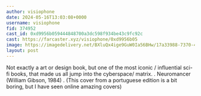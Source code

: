 ```yaml
---
author: visiophone
date: 2024-05-16T13:03:08+0000
username: visiophone
fid: 374952
cast_id: 0xd9956b059444848700a3dc598f934be43c9fc92c
cast: https://farcaster.xyz/visiophone/0xd9956b05
image: https://imagedelivery.net/BXluQx4ige9GuW0Ia56BHw/17a33988-7370-46fd-52bc-cfc6e6981d00/original
layout: post
---
```


Not exactly a art or design book, but one of the most iconic / influential sci-fi books, that made us all jump into the cyberspace/ matrix.
.
Neuromancer (William Gibson, 1984)
.
(This cover from a portuguese edition is a bit boring, but I have seen online amazing covers)

<img src='https://imagedelivery.net/BXluQx4ige9GuW0Ia56BHw/17a33988-7370-46fd-52bc-cfc6e6981d00/original' alt='' referrerpolicy='no-referrer'/>
